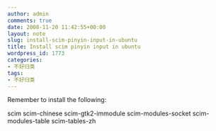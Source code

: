 ```yaml
---
author: admin
comments: true
date: 2008-11-20 11:42:55+00:00
layout: note
slug: install-scim-pinyin-input-in-ubuntu
title: Install scim pinyin input in ubuntu
wordpress_id: 1773
categories:
- 不好归类
tags:
- 不好归类
---
```


Remember to install the following:

scim
  scim-chinese
  scim-gtk2-immodule
  scim-modules-socket
  scim-modules-table
  scim-tables-zh 
